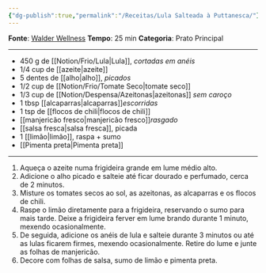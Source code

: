 ```yaml
---
{"dg-publish":true,"permalink":"/Receitas/Lula Salteada à Puttanesca/"}
---
```


**Fonte**: [Walder Wellness](https://www.walderwellness.com/healthy-puttanesca-style-sauteed-squid/#recipe)
**Tempo**: 25 min
**Categoria**: Prato Principal

---
- 450 g de [[Notion/Frio/Lula\|Lula]], *cortadas em anéis*
- 1/4 cup de [[azeite\|azeite]]
- 5 dentes de [[alho\|alho]], *picados*
- 1/2 cup de [[Notion/Frio/Tomate Seco\|tomate seco]]
- 1/3 cup de [[Notion/Despensa/Azeitonas\|azeitonas]] *sem caroço*
- 1 tbsp [[alcaparras\|alcaparras]]*escorridas*
- 1 tsp de [[flocos de chili\|flocos de chili]]
- [[manjericão fresco\|manjericão fresco]]*rasgado*
- [[salsa fresca\|salsa fresca]], picada
- 1 [[limão\|limão]], raspa + sumo
- [[Pimenta preta\|Pimenta preta]]
---

1. Aqueça o azeite numa frigideira grande em lume médio alto.
2. Adicione o alho picado e salteie até ficar dourado e perfumado, cerca de 2 minutos.
3. Misture os tomates secos ao sol, as azeitonas, as alcaparras e os flocos de chili.
4. Raspe o limão diretamente para a frigideira, reservando o sumo para mais tarde. Deixe a frigideira ferver em lume brando durante 1 minuto, mexendo ocasionalmente.
5. De seguida, adicione os anéis de lula e salteie durante 3 minutos ou até as lulas ficarem firmes, mexendo ocasionalmente. Retire do lume e junte as folhas de manjericão.
6. Decore com folhas de salsa, sumo de limão e pimenta preta.
